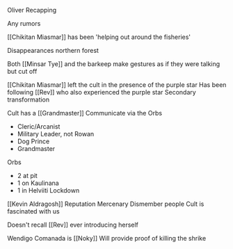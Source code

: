 Oliver Recapping

Any rumors

[[Chikitan Miasmar]] has been 'helping out around the fisheries'

Disappearances northern forest

Both [[Minsar Tye]] and the barkeep make gestures as if they were talking but cut off


[[Chikitan Miasmar]] left the cult in the presence of the purple star
Has been following [[Rev]] who also experienced the purple star
Secondary transformation

Cult has a [[Grandmaster]]
Communicate via the Orbs
- Cleric/Arcanist
- Military Leader, not Rowan
- Dog Prince
- Grandmaster

Orbs
- 2 at pit
- 1 on Kaulinana
- 1 in Helviiti Lockdown

[[Kevin Aldragosh]]
	Reputation
	Mercenary
	Dismember people
Cult is fascinated with us

Doesn't recall [[Rev]] ever introducing herself

Wendigo Comanada is [[Noky]]
Will provide proof of killing the shrike 




